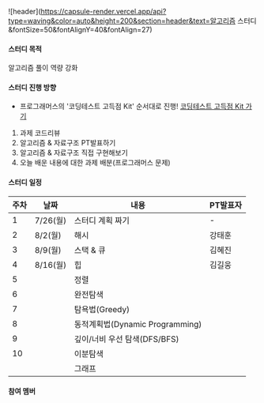 ![header](https://capsule-render.vercel.app/api?type=waving&color=auto&height=200&section=header&text=알고리즘 스터디&fontSize=50&fontAlignY=40&fontAlign=27)

#### 스터디 목적

알고리즘 풀이 역량 강화



#### 스터디 진행 방향

* 프로그래머스의 '코딩테스트 고득점 Kit' 순서대로 진행!
  <a href="https://programmers.co.kr/learn/challenges">코딩테스트 고득점 Kit 가기</a>

1. 과제 코드리뷰
2. 알고리즘 & 자료구조 PT발표하기
3. 알고리즘 & 자료구조 직접 구현해보기
4. 오늘 배운 내용에 대한 과제 배분(프로그래머스 문제)



#### 스터디 일정

| 주차 | 날짜     | 내용                            | PT발표자 |
| ---- | -------- | ------------------------------- | -------- |
| 1    | 7/26(월) | 스터디 계획 짜기                | -        |
| 2    | 8/2(월)  | 해시                            | 강태훈   |
| 3    | 8/9(월)  | 스택 & 큐                       | 김혜진   |
| 4    | 8/16(월) | 힙                              | 김길웅   |
| 5    |          | 정렬                            |          |
| 6    |          | 완전탐색                        |          |
| 7    |          | 탐욕법(Greedy)                  |          |
| 8    |          | 동적계획법(Dynamic Programming) |          |
| 9    |          | 깊이/너비 우선 탐색(DFS/BFS)    |          |
| 10   |          | 이분탐색                        |          |
|      |          | 그래프                          |          |



#### 참여 멤버

